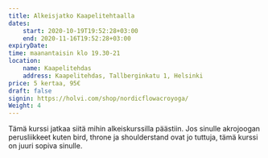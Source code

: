 ```yaml
---
title: Alkeisjatko Kaapelitehtaalla
dates:
    start: 2020-10-19T19:52:28+03:00
    end: 2020-11-16T19:52:28+03:00
expiryDate:
time: maanantaisin klo 19.30-21
location: 
    name: Kaapelitehdas
    address: Kaapelitehdas, Tallberginkatu 1, Helsinki
price: 5 kertaa, 95€
draft: false
signin: https://holvi.com/shop/nordicflowacroyoga/
Weight: 4
---
```

Tämä kurssi jatkaa siitä mihin alkeiskurssilla päästiin. Jos sinulle akrojoogan perusliikkeet kuten bird, 
throne ja shoulderstand ovat jo tuttuja, tämä kurssi on juuri sopiva sinulle. 